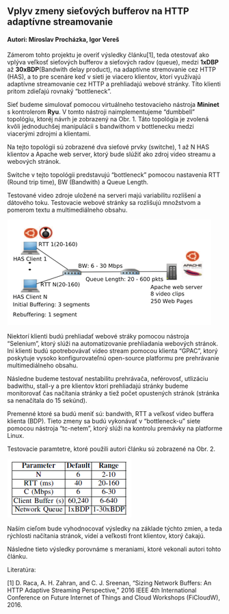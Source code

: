 ## Vplyv zmeny sieťových bufferov na HTTP adaptívne streamovanie

#### Autori: Miroslav Procházka, Igor Vereš

Zámerom tohto projektu je overiť výsledky článku[1], teda otestovať ako vplýva veľkosť sieťových bufferov a sieťových radov (queue), medzi **1xDBP** až **30xBDP**(Bandwith delay product), na adaptívne stremovanie cez HTTP (HAS), a to pre scenáre keď v sieti je viacero klientov, ktorí využívajú adaptívne streamovanie cez HTTP a prehliadajú webové stránky. Títo klienti pritom zdieľajú rovnaký “bottleneck”. 

Sieť budeme simulovať pomocou virtuálneho testovacieho nástroja **Mininet** s kontrolerom **Ryu**. V tomto nástroji naimplementujeme “dumbbell” topológiu, ktoréj návrh je zobrazený na Obr. 1. Táto topológia je zvolená kvôli jednoduchšej manipulácii s bandwithom v bottlenecku medzi viacerými zdrojmi a klientami.

Na tejto topológii sú zobrazené dva sieťové prvky (switche), 1 až N HAS klientov a Apache web server, ktorý bude slúžiť ako zdroj video streamu a webových stránok.

Switche v tejto topológii predstavujú “bottleneck” pomocou nastavenia RTT (Round trip time), BW (Bandwith) a Queue Length.

Testované video zdroje uložené na serveri majú variabilitu rozlíšení a dátového toku. Testovacie webové stránky sa rozlišujú množstvom a pomerom textu a multimediálneho obsahu.


![Obr. 1 - Topológia testovacej siete](topology.png?raw=true "Obr. 1 - Topológia testovacej siete")

Niektorí klienti budú prehliadať webové stráky pomocou nástroja “Selenium”, ktorý slúži na automatizovanie prehliadania webových stránok. Iní klienti budú spotrebovávať video stream pomocou klienta “GPAC”, ktorý poskytuje vysoko konfigurovateľnú open-source platformu pre prehrávanie multimediálneho obsahu.

Následne budeme testovať nestabilitu prehrávača, neférovosť, utlizáciu badwithu, stall-y a pre klientov ktorí prehliadajú stránky budeme monitorovať čas načítania stránky a tiež počet opustených stránok (stránka sa nenačítala do 15 sekúnd).

Premenné ktoré sa budú meniť sú: bandwith, RTT a veľkosť video buffera klienta (BDP). Tieto zmeny sa budú vykonávať v “bottleneck-u” siete pomocou nástroja “tc-netem”, ktorý slúži na kontrolu premávky na platforme Linux.

Testovacie paramtetre, ktoré použili autori článku sú zobrazené na Obr. 2.


![Obr. 2 - Parametre pre experiment](parameters.png?raw=true "Obr. 2 - Parametre pre experiment")

Naším cieľom bude vyhodnocovať výsledky na základe týchto zmien, a teda rýchlosti načítania stránok, videí a veľkosti front klientov, ktorý čakajú.

Následne tieto výsledky porovnáme s meraniami, ktoré vekonali autori tohto článku.

Literatúra:

[1] 	D. Raca, A. H. Zahran, and C. J. Sreenan, “Sizing Network Buffers: An HTTP Adaptive Streaming Perspective,” 2016 IEEE 4th International Conference on Future Internet of Things and Cloud Workshops (FiCloudW), 2016.

